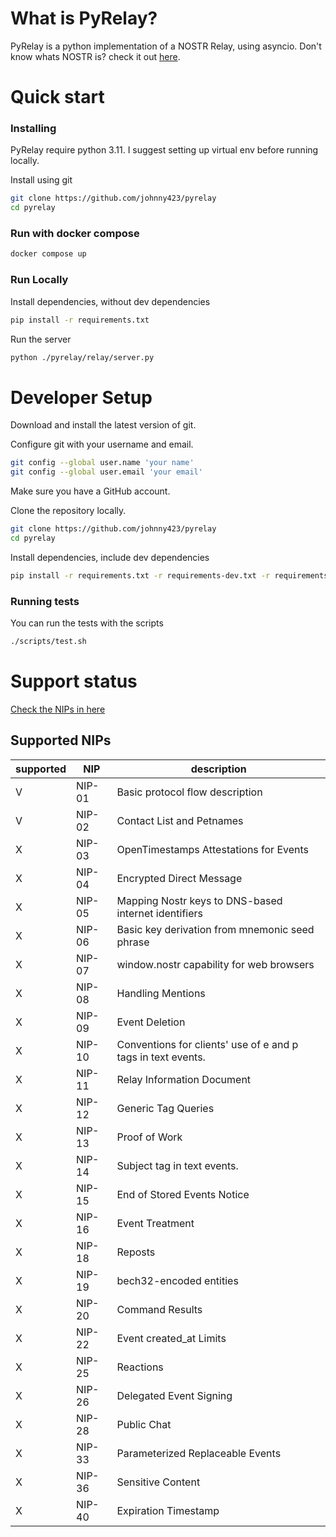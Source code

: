 # What is PyRelay?

PyRelay is a python implementation of a NOSTR Relay, using asyncio.
Don't know whats NOSTR is? check it out [here](https://nostr.com/).

# Quick start

### Installing

PyRelay require python 3.11.
I suggest setting up virtual env before running locally.

Install using git

```bash
git clone https://github.com/johnny423/pyrelay
cd pyrelay
```

### Run with docker compose

```bash
docker compose up
```

### Run Locally

Install dependencies, without dev dependencies

```bash
pip install -r requirements.txt
```

Run the server

```bash
python ./pyrelay/relay/server.py
```

# Developer Setup

Download and install the latest version of git.

Configure git with your username and email.

```bash
git config --global user.name 'your name'
git config --global user.email 'your email'
```

Make sure you have a GitHub account.

Clone the repository locally.

```bash
git clone https://github.com/johnny423/pyrelay
cd pyrelay
```

Install dependencies, include dev dependencies

```bash
pip install -r requirements.txt -r requirements-dev.txt -r requirements-test.txt
```

### Running tests

You can run the tests with the scripts

```bash
./scripts/test.sh
```

# Support status

[Check the NIPs in here](https://github.com/nostr-protocol/nips)

## Supported NIPs

| supported | NIP    | description                                                  |
|-----------|--------|--------------------------------------------------------------|
| V         | NIP-01 | Basic protocol flow description                              |
| V         | NIP-02 | Contact List and Petnames                                    |
| X         | NIP-03 | OpenTimestamps Attestations for Events                       |
| X         | NIP-04 | Encrypted Direct Message                                     |
| X         | NIP-05 | Mapping Nostr keys to DNS-based internet identifiers         |
| X         | NIP-06 | Basic key derivation from mnemonic seed phrase               |
| X         | NIP-07 | window.nostr capability for web browsers                     |
| X         | NIP-08 | Handling Mentions                                            |
| X         | NIP-09 | Event Deletion                                               |
| X         | NIP-10 | Conventions for clients' use of e and p tags in text events. |
| X         | NIP-11 | Relay Information Document                                   |
| X         | NIP-12 | Generic Tag Queries                                          |
| X         | NIP-13 | Proof of Work                                                |
| X         | NIP-14 | Subject tag in text events.                                  |
| X         | NIP-15 | End of Stored Events Notice                                  |
| X         | NIP-16 | Event Treatment                                              |
| X         | NIP-18 | Reposts                                                      |
| X         | NIP-19 | bech32-encoded entities                                      |
| X         | NIP-20 | Command Results                                              |
| X         | NIP-22 | Event created_at Limits                                      |
| X         | NIP-25 | Reactions                                                    |
| X         | NIP-26 | Delegated Event Signing                                      |
| X         | NIP-28 | Public Chat                                                  |
| X         | NIP-33 | Parameterized Replaceable Events                             |
| X         | NIP-36 | Sensitive Content                                            |
| X         | NIP-40 | Expiration Timestamp                                         |
